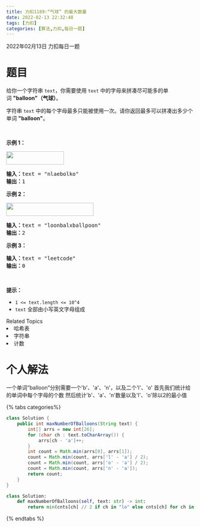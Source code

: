 ```yaml
---
title: 力扣1189:“气球” 的最大数量
date: 2022-02-13 22:32:48
tags: [力扣]
categories: [算法,力扣,每日一题]
---
```

2022年02月13日 力扣每日一题

# 题目
<p>给你一个字符串&nbsp;<code>text</code>，你需要使用 <code>text</code> 中的字母来拼凑尽可能多的单词&nbsp;<strong>&quot;balloon&quot;（气球）</strong>。</p>

<p>字符串&nbsp;<code>text</code> 中的每个字母最多只能被使用一次。请你返回最多可以拼凑出多少个单词&nbsp;<strong>&quot;balloon&quot;</strong>。</p>

<p>&nbsp;</p>

<p><strong>示例 1：</strong></p>

<p><strong><img alt="" src="1536_ex1_upd.jpeg" style="height: 35px; width: 154px;"></strong></p>

<pre><strong>输入：</strong>text = &quot;nlaebolko&quot;
<strong>输出：</strong>1
</pre>

<p><strong>示例 2：</strong></p>

<p><strong><img alt="" src="1536_ex2_upd.jpeg" style="height: 35px; width: 233px;"></strong></p>

<pre><strong>输入：</strong>text = &quot;loonbalxballpoon&quot;
<strong>输出：</strong>2
</pre>

<p><strong>示例 3：</strong></p>

<pre><strong>输入：</strong>text = &quot;leetcode&quot;
<strong>输出：</strong>0
</pre>

<p>&nbsp;</p>

<p><strong>提示：</strong></p>

<ul>
	<li><code>1 &lt;= text.length &lt;= 10^4</code></li>
	<li><code>text</code>&nbsp;全部由小写英文字母组成</li>
</ul>
<div><div>Related Topics</div><div><li>哈希表</li><li>字符串</li><li>计数</li></div></div>

# 个人解法

一个单词”balloon”分别需要一个'b'、'a'、'n'，以及二个'l'、'o'
首先我们统计给的单词中每个字母的个数
然后统计'b'、'a'、'n'数量以及'l'、'o'除以2的最小值

{% tabs categories%}
<!-- tab Java -->
```java
class Solution {
    public int maxNumberOfBalloons(String text) {
        int[] arrs = new int[26];
        for (char ch : text.toCharArray()) {
            arrs[ch - 'a']++;
        }
        int count = Math.min(arrs[0], arrs[1]);
        count = Math.min(count, arrs['l' - 'a'] / 2);
        count = Math.min(count, arrs['o' - 'a'] / 2);
        count = Math.min(count, arrs['n' - 'a']);
        return count;
    }
}
```
<!-- endtab -->

<!-- tab Python3 -->
```python
class Solution:
    def maxNumberOfBalloons(self, text: str) -> int:
        return min(cnts[ch] // 2 if ch in "lo" else cnts[ch] for ch in "balon") if (cnts := Counter(text)) else 0
```
<!-- endtab -->
{% endtabs %}
